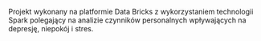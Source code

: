Projekt wykonany na platformie Data Bricks z wykorzystaniem technologii Spark polegający na analizie czynników personalnych wpływających na depresję, niepokój i stres.
